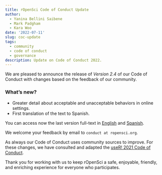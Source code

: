 ```yaml
---
title: rOpenSci Code of Conduct Update
author:
  - Yanina Bellini Saibene
  - Mark Padgham
  - Kara Woo
date: '2022-07-11'
slug: coc-update
tags:
  - community
  - code of conduct
  - governance
description: Update on Code of Conduct 2022.
---
```


We are pleased to announce the release of _Version 2.4_ of our Code of Conduct with changes based on the feedback of our community.

### What’s new?

- Greater detail about acceptable and unacceptable behaviors in online settings. 
- First translation of the text to Spanish.

You can access now the last version full-text in [English](/code-of-conduct/) and [Spanish](/codigo-de-conducta/). 

We welcome your feedback by email to `conduct at ropensci.org`. 

As always our Code of Conduct uses community sources to improve.  For these changes, we have consulted and adapted the [useR! 2021 Code of Conduct](https://user2021.r-project.org/participation/coc/). 


Thank you for working with us to keep rOpenSci a safe, enjoyable, friendly, and enriching experience for everyone who participates.